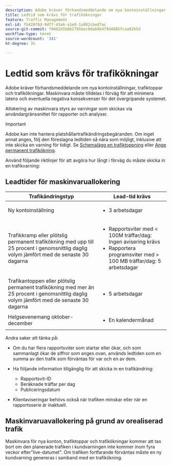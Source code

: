 ```yaml
---
description: Adobe kräver förhandsmeddelande om nya kontoinställningar, trafiktoppar och trafikökningar. Maskinvara måste tilldelas i förväg för att minimera latens och eventuella negativa konsekvenser för det övergripande systemet.
title: Ledtid som krävs för trafikökningar
feature: Traffic Management
exl-id: fb428f8d-9dff-43a6-a1e8-1a892cbed7ac
source-git-commit: f9462d1b8b2795bec9dab9b479d4885fcaa92b5d
workflow-type: tm+mt
source-wordcount: '341'
ht-degree: 3%

---
```


# Ledtid som krävs för trafikökningar

Adobe kräver förhandsmeddelande om nya kontoinställningar, trafiktoppar och trafikökningar. Maskinvara måste tilldelas i förväg för att minimera latens och eventuella negativa konsekvenser för det övergripande systemet.

Allokering av maskinvara styrs av varningar som skickas via användargränssnittet för rapporter och analyser.

>[!IMPORTANT]
>
>Adobe kan inte hantera platshållartrafikändringsbegäranden. Om inget annat anges, följ den föreslagna ledtiden så nära som möjligt, inklusive att inte skicka en varning för tidigt. Se [Schemalägg en trafiktoppning](/help/admin/c-traffic-management/t-traffic-schedule-spike.md) eller [Ange permanent trafikökning](/help/admin/c-traffic-management/t-traffic-permanent.md).

Använd följande riktlinjer för att avgöra hur långt i förväg du måste skicka in en trafikvarning:

## Leadtider för maskinvaruallokering


<table id="table_A67CC3B164F740088797BD8913244E47">
 <thead>
  <tr>
   <th colname="col1" class="entry"> Trafikändringstyp </th>
   <th colname="col2" class="entry"> Lead-tid krävs </th>
  </tr>
 </thead>
 <tbody>
  <tr>
   <td colname="col1"> Ny kontoinställning </td>
   <td colname="col2"> <ul><li>3 arbetsdagar</li></ul></td>
  </tr>
  <tr>
   <td colname="col1"> Trafikkramp eller plötslig permanent trafikökning med upp till 25 procent i genomsnittlig daglig volym jämfört med de senaste 30 dagarna</td>
   <td colname="col2"> <ul><li>Rapportsviter med &lt; 100M träffar/dag: Ingen avisering krävs</li><li>Rapportera programsviter med &gt; 100 MB träffar/dag: 5 arbetsdagar</li></ul></td>
  </tr>
  <tr>
   <td colname="col1"> Trafikantoppen eller plötslig permanent trafikökning med mer än 25 procent i genomsnittlig daglig volym jämfört med de senaste 30 dagarna</td>
   <td colname="col2"> <ul><li>5 arbetsdagar</li></ul></td>
  </tr>
  <tr>
   <td colname="col1"> Helgsevenemang oktober-december </td>
   <td colname="col2"> <ul><li>En kalendermånad</li></ul> </td>
  </tr>
 </tbody>
</table>

Andra saker att tänka på:

* Om du har flera rapportsviter som startar eller ökar, och som sammanlagt ökar de siffror som anges ovan, används ledtiden som en summa av den trafik som förväntas för var och en av dem.
* Ha följande information tillgänglig för att skicka in en trafikändring:

   * Rapportsvit-ID
   * Beräknade träffar per dag
   * Publiceringsdatum

* Klientaviseringar behövs också när trafiken minskar eller när en rapportsserie är inaktuell.

## Maskinvaruavallokering på grund av orealiserad trafik

Maskinvara för nya konton, trafiktoppar och trafikökningar kommer att tas bort om den planerade trafiken i kundvarningen inte kommer inom fyra veckor efter&quot;live-datumet&quot;. Om trafiken fortfarande förväntas måste en ny kundvarning genereras i samband med en trafikökning.
